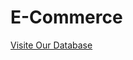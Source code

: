 <!DOCTYPE html>
<html>
<head>
  <h1>E-Commerce</h1>
</head>
<body>


<a href="https://www.w3schools.com/](https://web.engr.oregonstate.edu/~zouy2/CS340/step3/CS340GP_E-Commerce/Step3Draft/)https://web.engr.oregonstate.edu/~zouy2/CS340/step3/CS340GP_E-Commerce/Step3Draft/">Visite Our Database</a>

</body>
</html>
